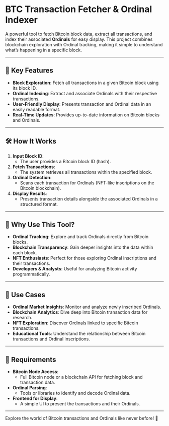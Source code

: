 # BTC Transaction Fetcher & Ordinal Indexer

A powerful tool to fetch Bitcoin block data, extract all transactions, and index their associated **Ordinals** for easy display. This project combines blockchain exploration with Ordinal tracking, making it simple to understand what’s happening in a specific block.

---

## 🌟 Key Features

- **Block Exploration**: Fetch all transactions in a given Bitcoin block using its block ID.
- **Ordinal Indexing**: Extract and associate Ordinals with their respective transactions.
- **User-Friendly Display**: Presents transaction and Ordinal data in an easily readable format.
- **Real-Time Updates**: Provides up-to-date information on Bitcoin blocks and Ordinals.

---

## 🛠 How It Works

1. **Input Block ID**: 
   - The user provides a Bitcoin block ID (hash).
2. **Fetch Transactions**: 
   - The system retrieves all transactions within the specified block.
3. **Ordinal Detection**: 
   - Scans each transaction for Ordinals (NFT-like inscriptions on the Bitcoin blockchain).
4. **Display Results**: 
   - Presents transaction details alongside the associated Ordinals in a structured format.

---

## 🤔 Why Use This Tool?

- **Ordinal Tracking**: Explore and track Ordinals directly from Bitcoin blocks.
- **Blockchain Transparency**: Gain deeper insights into the data within each block.
- **NFT Enthusiasts**: Perfect for those exploring Ordinal inscriptions and their transactions.
- **Developers & Analysts**: Useful for analyzing Bitcoin activity programmatically.

---

## 🚀 Use Cases

- **Ordinal Market Insights**: Monitor and analyze newly inscribed Ordinals.
- **Blockchain Analytics**: Dive deep into Bitcoin transaction data for research.
- **NFT Exploration**: Discover Ordinals linked to specific Bitcoin transactions.
- **Educational Tools**: Understand the relationship between Bitcoin transactions and Ordinal inscriptions.

---

## 📝 Requirements

- **Bitcoin Node Access**:
  - Full Bitcoin node or a blockchain API for fetching block and transaction data.
- **Ordinal Parsing**:
  - Tools or libraries to identify and decode Ordinal data.
- **Frontend for Display**:
  - A simple UI to present the transactions and their Ordinals.

---

Explore the world of Bitcoin transactions and Ordinals like never before! 🚀
